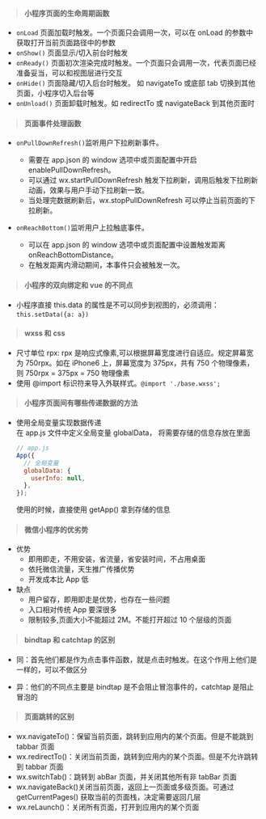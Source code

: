 > #### 小程序页面的生命周期函数

- `onLoad` 页面加载时触发。一个页面只会调用一次，可以在 onLoad 的参数中获取打开当前页面路径中的参数
- `onShow()` 页面显示/切入前台时触发
- `onReady()` 页面初次渲染完成时触发。一个页面只会调用一次，代表页面已经准备妥当，可以和视图层进行交互
- `onHide()` 页面隐藏/切入后台时触发。 如 navigateTo 或底部 tab 切换到其他页面，小程序切入后台等
- `onUnload()` 页面卸载时触发。如 redirectTo 或 navigateBack 到其他页面时

> #### 页面事件处理函数

- `onPullDownRefresh()`监听用户下拉刷新事件。
  - 需要在 app.json 的 window 选项中或页面配置中开启 enablePullDownRefresh。
  - 可以通过 wx.startPullDownRefresh 触发下拉刷新，调用后触发下拉刷新动画，效果与用户手动下拉刷新一致。
  - 当处理完数据刷新后，wx.stopPullDownRefresh 可以停止当前页面的下拉刷新。
- `onReachBottom()`监听用户上拉触底事件。

  - 可以在 app.json 的 window 选项中或页面配置中设置触发距离 onReachBottomDistance。
  - 在触发距离内滑动期间，本事件只会被触发一次。

> #### 小程序的双向绑定和 vue 的不同点

- 小程序直接 this.data 的属性是不可以同步到视图的，必须调用：`this.setData({a: a})`

> #### wxss 和 css

- 尺寸单位 rpx:
  rpx 是响应式像素,可以根据屏幕宽度进行自适应。规定屏幕宽为 750rpx。如在 iPhone6 上，屏幕宽度为 375px，共有 750 个物理像素，则 750rpx = 375px = 750 物理像素
- 使用 @import 标识符来导入外联样式。`@import './base.wxss';`

> #### 小程序页面间有哪些传递数据的方法

- 使用全局变量实现数据传递  
  在 app.js 文件中定义全局变量 globalData， 将需要存储的信息存放在里面
  ```js
  // app.js
  App({
    // 全局变量
    globalData: {
      userInfo: null,
    },
  });
  ```
  使用的时候，直接使用 getApp() 拿到存储的信息

> #### 微信小程序的优劣势

- 优势
  - 即用即走，不用安装，省流量，省安装时间，不占用桌面
  - 依托微信流量，天生推广传播优势
  - 开发成本比 App 低
- 缺点
  - 用户留存，即用即走是优势，也存在一些问题
  - 入口相对传统 App 要深很多
  - 限制较多,页面大小不能超过 2M。不能打开超过 10 个层级的页面

> #### bindtap 和 catchtap 的区别

- 同：首先他们都是作为点击事件函数，就是点击时触发。在这个作用上他们是一样的，可以不做区分

- 异：他们的不同点主要是 bindtap 是不会阻止冒泡事件的，catchtap 是阻止冒泡的

> #### 页面跳转的区别

- wx.navigateTo()：保留当前页面，跳转到应用内的某个页面。但是不能跳到 tabbar 页面
- wx.redirectTo()：关闭当前页面，跳转到应用内的某个页面。但是不允许跳转到 tabbar 页面
- wx.switchTab()：跳转到 abBar 页面，并关闭其他所有非 tabBar 页面
- wx.navigateBack()关闭当前页面，返回上一页面或多级页面。可通过 getCurrentPages() 获取当前的页面栈，决定需要返回几层
- wx.reLaunch()：关闭所有页面，打开到应用内的某个页面
